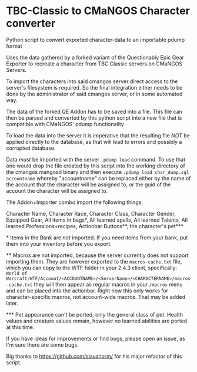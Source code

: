 # TBC-Classic to CMaNGOS Character converter
Python script to convert exported character-data to an importable pdump format

Uses the data gathered by a forked variant of the Questionably Epic Gear Exporter to recreate a character from TBC Classic servers on CMaNGOS Servers.

To import the characters into said cmangos server direct access to the server's filesystem is required. So the final integration either needs to be done by the administrator of said cmangos server, or in some automated way.

The data of the forked QE Addon has to be saved into a file. This file can then be parsed and converted by this python script into a new file that is compatible with CMaNGOS' pdump functionality

To load the data into the server it is imperative that the resulting file *NOT* be applied directly to the database, as that will lead to errors and possibly a corrupted database.

Data *must* be imported with the server `.pdump load` command. To use that one would drop the file created by this script into the working directory of the cmangos mangosd binary and then execute `.pdump load char_dump.sql accountname` whereby "accountname" can be replaced either by the name of the account that the character will be assigned to, or the guid of the account the character will be assigned to.

The Addon+Importer combo import the following things:

Character Name, Character Race, Character Class, Character Gender, Equipped Gear, All items in bags\*, All learned spells, All learned Talents, All learned Professions+recipes, Actionbar Buttons\*\*, the character's pet\*\*\*

\* Items in the Bank are *not* imported. If you need items from your bank, put them into your inventory before you export.

\*\* Macros are not imported, because the server currently does not support importing them. They are however exported to the `macros-cache.txt` file, which you can copy to the WTF folder in your 2.4.3 client, specifically:
`World of Warcraft/WTF/Account/<ACCOUNTNAME>/<ServerName>/<CHARACTERNAME>/macros-cache.txt` they will then appear as regular macros in your `/macros` menu and can be placed into the actionbar.
Right now this only works for character-specific macros, not account-wide macros. That may be added later.

\*\*\* Pet appearance can't be ported, only the general class of pet. Health values and creature values remain, however no learned abilities are ported at this time.

If you have ideas for improvements or find bugs, please open an issue, as I'm sure there are some bugs.

Big thanks to https://github.com/slavanorm/ for his major refactor of this script.
